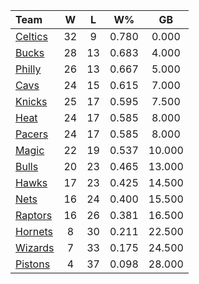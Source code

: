 | Team                            |  W  |  L  |  W%   |   GB   |
|:--------------------------------|:---:|:---:|:-----:|:------:|
| [Celtics](/r/bostonceltics)     | 32  |  9  | 0.780 | 0.000  |
| [Bucks](/r/MkeBucks)            | 28  | 13  | 0.683 | 4.000  |
| [Philly](/r/sixers)             | 26  | 13  | 0.667 | 5.000  |
| [Cavs](/r/clevelandcavs)        | 24  | 15  | 0.615 | 7.000  |
| [Knicks](/r/NYKnicks)           | 25  | 17  | 0.595 | 7.500  |
| [Heat](/r/heat)                 | 24  | 17  | 0.585 | 8.000  |
| [Pacers](/r/pacers)             | 24  | 17  | 0.585 | 8.000  |
| [Magic](/r/OrlandoMagic)        | 22  | 19  | 0.537 | 10.000 |
| [Bulls](/r/chicagobulls)        | 20  | 23  | 0.465 | 13.000 |
| [Hawks](/r/AtlantaHawks)        | 17  | 23  | 0.425 | 14.500 |
| [Nets](/r/GoNets)               | 16  | 24  | 0.400 | 15.500 |
| [Raptors](/r/torontoraptors)    | 16  | 26  | 0.381 | 16.500 |
| [Hornets](/r/CharlotteHornets)  |  8  | 30  | 0.211 | 22.500 |
| [Wizards](/r/washingtonwizards) |  7  | 33  | 0.175 | 24.500 |
| [Pistons](/r/DetroitPistons)    |  4  | 37  | 0.098 | 28.000 |